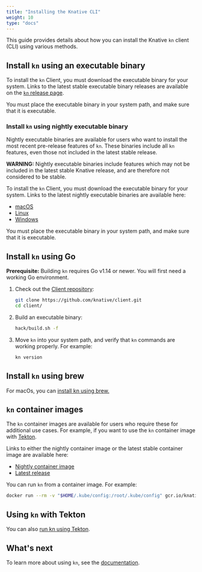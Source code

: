 ```yaml
---
title: "Installing the Knative CLI"
weight: 10
type: "docs"
---
```


This guide provides details about how you can install the Knative `kn` client (CLI) using various methods.

## Install `kn` using an executable binary

To install the `kn` Client, you must download the executable binary for your system. Links to the latest stable executable binary releases are available on the [`kn` release page](https://github.com/knative/client/releases).

You must place the executable binary in your system path, and make sure that it is executable.

### Install `kn` using nightly executable binary

Nightly executable binaries are available for users who want to install the most recent pre-release features of `kn`. These binaries include all `kn` features, even those not included in the latest stable release.

**WARNING:** Nightly executable binaries include features which may not be included in the latest stable Knative release, and are therefore not considered to be stable.

To install the `kn` Client, you must download the executable binary for your system. Links to the latest nightly executable binaries are available here:

- [macOS](https://storage.googleapis.com/knative-nightly/client/latest/kn-darwin-amd64)
- [Linux](https://storage.googleapis.com/knative-nightly/client/latest/kn-linux-amd64)
- [Windows](https://storage.googleapis.com/knative-nightly/client/latest/kn-windows-amd64.exe)

You must place the executable binary in your system path, and make sure that it is executable.

## Install `kn` using Go
**Prerequisite:** Building `kn` requires Go v1.14 or newer. You will first need a working Go environment.
1. Check out the [Client repository](https://github.com/knative/client):

   ```bash
   git clone https://github.com/knative/client.git
   cd client/
   ```
1. Build an executable binary:
  
   ```bash
   hack/build.sh -f
   ```
1. Move `kn` into your system path, and verify that `kn` commands are working properly. For example:
  
   ```bash
   kn version
   ```

## Install `kn` using brew

For macOs, you can [install kn using brew.](https://github.com/knative/homebrew-client)

## `kn` container images

The `kn` container images are available for users who require these for additional use cases. For example, if you want to use the `kn` container image with [Tekton](https://github.com/tektoncd/catalog/tree/master/kn).

Links to either the nightly container image or the latest stable container image are available here:

- [Nightly container image](https://gcr.io/knative-nightly/knative.dev/client/cmd/kn)
- [Latest release](https://gcr.io/knative-releases/knative.dev/client/cmd/kn)

You can run `kn` from a container image. For example:
  ```bash
  docker run --rm -v "$HOME/.kube/config:/root/.kube/config" gcr.io/knative-releases/knative.dev/client/cmd/kn:latest service list
  ```

## Using `kn` with Tekton

You can also [run kn using Tekton](https://github.com/tektoncd/catalog/tree/master/kn).

## What's next
To learn more about using `kn`, see the [documentation](https://github.com/knative/client/blob/master/docs/cmd/kn.md).


